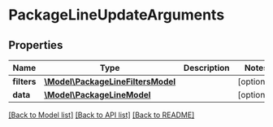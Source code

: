 # PackageLineUpdateArguments

## Properties
Name | Type | Description | Notes
------------ | ------------- | ------------- | -------------
**filters** | [**\Model\PackageLineFiltersModel**](PackageLineFiltersModel.md) |  | [optional] 
**data** | [**\Model\PackageLineModel**](PackageLineModel.md) |  | [optional] 

[[Back to Model list]](../README.md#documentation-for-models) [[Back to API list]](../README.md#documentation-for-api-endpoints) [[Back to README]](../README.md)



